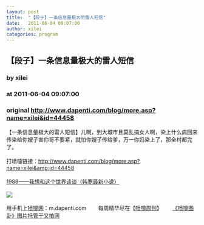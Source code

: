 ```yaml
---
layout: post
title:  "【段子】一条信息量极大的雷人短信"
date:   2011-06-04 09:07:00
author: xilei
categories: program
---
```


## 【段子】一条信息量极大的雷人短信
### by xilei
### at 2011-06-04 09:07:00
### original <http://www.dapenti.com/blog/more.asp?name=xilei&id=44458>

【一条信息量极大的雷人短信】儿啊，到大城市且莫乱搞女人啊，染上什么病回来传染给你嫂子害你哥不要紧，就怕你嫂子传给爹，万一你妈染上了，那全村都完了。<br><br>打喷嚏链接：<a href="http://www.dapenti.com/blog/more.asp?name=xilei&amp;id=44458">http://www.dapenti.com/blog/more.asp?name=xilei&amp;id=44458</a>
<br><br><a href="http://union.dangdang.com/transfer/transfer.aspx?from=P-267767&amp;backurl=http://product.dangdang.com/product.aspx?product_id=20930988">1988——我想和这个世界谈谈（韩寒最新小说）</a><br><br><a href="http://www.vancl.com/WebSource/WebSource.aspx?source=dapenti&amp;url=http://www.vancl.com/"><img src="http://union.vancl.com/adpic.aspx?w=560&amp;h=80" border="0"></a>
<br><br>用手机上<a href="http://www.dapenti.com">喷嚏网</a>：m.dapenti.com        每周精华尽在【<a href="http://www.dapenti.com/blog/blog.asp?subjectid=126&amp;name=dapenti">喷嚏周刊</a>】       <a href="http://v.yupoo.com/?utm_source=dapenti&amp;utm_medium=lianjie&amp;utm_campaign=dptrss" title="又拍图片管家">《喷嚏图卦》图片托管于又拍网</a>
